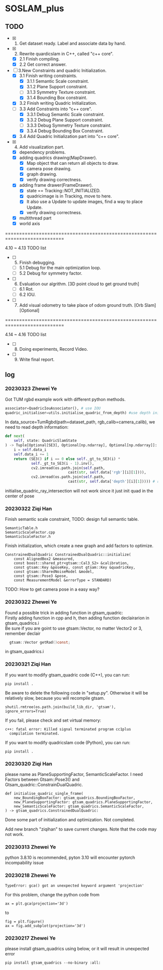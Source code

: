 # SOSLAM_plus

## TODO

- [x] 1. Get dataset ready. Label and associate data by hand.
- [x] 2. Rewrite quardicslam in C++, called "c++ core".
    - [x] 2.1 Finish compiling.
    - [x] 2.2 Get correct answer.
- [ ] 3.New Constraints and quadric Initialization.
    - [x] 3.1 Finish writing constraints.
         - [x] 3.1.1 Semantic Scale constraint.
         - [X] 3.1.2 Plane Support constraint.
         - [ ] 3.1.3 Symmetry Texture constraint.
         - [x] 3.1.4 Bounding Box constraint.    
    - [x] 3.2 Finish writing Quadric Initialization.
    - [ ] 3.3 Add Constraints into "c++ core".
         - [x] 3.3.1 Debug Semantic Scale constraint.
         - [X] 3.3.2 Debug Plane Support constraint.
         - [ ] 3.3.3 Debug Symmetry Texture constraint.
         - [x] 3.3.4 Debug Bounding Box Constraint.  
    - [x] 3.4 Add Quadric Initialization part into "c++ core".
- [x] 4. Add visualization part.
    - [x] dependency problems.
    - [x] adding quadrics drawing(MapDrawer).
        - [x] Map object that can return all objects to draw.
        - [x] camera pose drawing.
        - [x] graph drawing.
        - [x] verify drawing correctness.
    - [x] adding frame drawer(FrameDrawer).
        - [x] state == Tracking::NOT_INITIALIZED.
        - [x] quadricimage is in Tracking, move to here. 
        - [x] It also use a Update to update images, find a way to place Update.
        - [x] verify drawing correctness.
    - [x] multithread part
    - [x] world axis
 
===========================================================================

4.10 ~ 4.13 TODO list
- [ ] 5. Finish debugging.
    - [ ] 5.1 Debug for the main optimization loop.
    - [ ] 5.2 Debug for symmetry factor.
- [ ] 6. Evaluation our algrithm. [3D point cloud to get ground truth]
    - [ ] 6.1 Rot.
    - [ ] 6.2 IOU.
- [ ] 7. Add visual odometry to take place of odom ground truth. [Orb Slam] [Optional]

===========================================================================

4.14 ~ 4.16 TODO list
- [ ] 8. Doing experiments, Record Video. 
- [ ] 9. Write final report.
 


## log  

### 20230323  Zhewei Ye  
Got TUM rgbd example work with different python methods.  
```python
associator=QuadricIouAssociator(), # use IOU
quadric_initialiser=utils.initialise_quadric_from_depth) #use depth init
```
In data_source=TumRgbd(path=dataset_path, rgb_calib=camera_calib), we need to read depth information:
```python
def next(
    self, state: QuadricSlamState
) -> Tuple[Optional[SE3], Optional[np.ndarray], Optional[np.ndarray]]:
    i = self.data_i
    self.data_i += 1
    return (SE3() if i == 0 else self._gt_to_SE3(i) *
            self._gt_to_SE3(i - 1).inv(),
            cv2.imread(os.path.join(self.path,
                             cast(str, self.data['rgb'][i][1]))), 
            cv2.imread(os.path.join(self.path,
                             cast(str, self.data['depth'][i][1])))) # return depth information read in file
```
initialise_quadric_ray_intersection will not work since it just init quad in the center of pose

### 20230322  Ziqi Han

Finish semantic scale constraint, TODO: design full semantic table.

```shell
SemanticTable.h
SemanticScaleFactor.cpp
SemanticScaleFactor.h
```

Finish initialization, which create a new graph and add factors to optimize.

```shell
ConstrainedDualQuadric ConstrainedDualQuadric::initialize(
    const AlignedBox2 &measured,
    const boost::shared_ptr<gtsam::Cal3_S2> &calibration,
    const gtsam::Key &poseKey, const gtsam::Key &quadricKey,
    const gtsam::SharedNoiseModel &model,
    const gtsam::Pose3 &pose,
    const MeasurementModel &errorType = STANDARD)
```

TODO: How to get camera pose in a easy way?

### 20230322  Zhewei Ye  

Found a possible trick in adding function in gtsam_quadric:  
Firstly adding function in cpp and h, then adding function declairarion in gtsam_quadrics.i  
Be sure if you are goint to use gtsam::Vector, no matter Vector2 or 3, remember declair  

```c
  gtsam::Vector getRad()const;
```
in gtsam_quadrics.i  

### 20230321  Ziqi Han

If you want to modify gtsam_quadric code (C++), you can run:

```shell
pip install .
```

Be aware to delete the following code in "setup.py". Otherwise it will be relatively slow, because you will recompile gtsam.

```shell
shutil.rmtree(os.path.join(build_lib_dir, 'gtsam'), ignore_errors=True)

```

If you fail, please check and set virtual memory:


```shell
c++: fatal error: Killed signal terminated program cc1plus
  compilation terminated.
```


If you want to modify quadricslam code (Python), you can run:

```shell
pip install .
```

### 20230320  Ziqi Han

please name as PlaneSupportingFactor, SemanticScaleFactor. I need Factors between Gtsam::Pose3() 
and Gtsam_quadric::ConstrainDualQuadric.

```shell
def initialise_quadric_single_frame(
    new_BoundingBoxFactor: gtsam_quadrics.BoundingBoxFactor,
    new_PlaneSupportingFactor: gtsam_quadrics.PlaneSupportingFactor,
    new_SemanticScaleFactor: gtsam_quadrics.SemanticScaleFactor,
) -> gtsam_quadrics.ConstrainedDualQuadric:
```

Done some part of initialization and optimization. Not completed.

Add new branch "ziqihan" to save current changes. Note that the code may not work.

### 20230313  Zhewei Ye

python 3.8.10 is recommended, pyton 3.10 will encounter pytorch incompability issue  

### 20230218  Zhewei Ye


```
TypeError: gca() got an unexpected keyword argument 'projection'
```

For this problem, change the python code from  

```
ax = plt.gca(projection='3d')
```

to  

```
fig = plt.figure()
ax = fig.add_subplot(projection='3d')
```

### 20230217  Zhewei Ye

please install gtsam_quadrics using below, or it will result in unexpected error 

```shell
pip install gtsam_quadrics --no-binary :all:  
```

